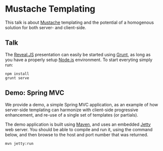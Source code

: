 Mustache Templating
===================

This talk is about [Mustache](http://mustache.github.io)
templating and the potential of a homogenous solution for both server-
and client-side.

## Talk

The [Reveal.JS](http://lab.hakim.se/reveal-js) presentation can easily
be started using [Grunt](http://gruntjs.com), as long as you have a
properly setup [Node.js](http://nodejs.org) environment. To start
everyting simply run:

    npm install
    grunt serve
   

## Demo: Spring MVC

We provide a demo, a simple Spring MVC application, as an example of how
server-side templating can harmonize with client-side progressive
enhancement, and re-use of a single set of templates (or partials).

The demo application is built using [Maven](http://maven.apache.org),
and uses an embedded [Jetty](http://eclipse.org/jetty/) web server. You
should be able to compile and run it, using the command below, and then
browse to the host and port number that was returned.

    mvn jetty:run
    
